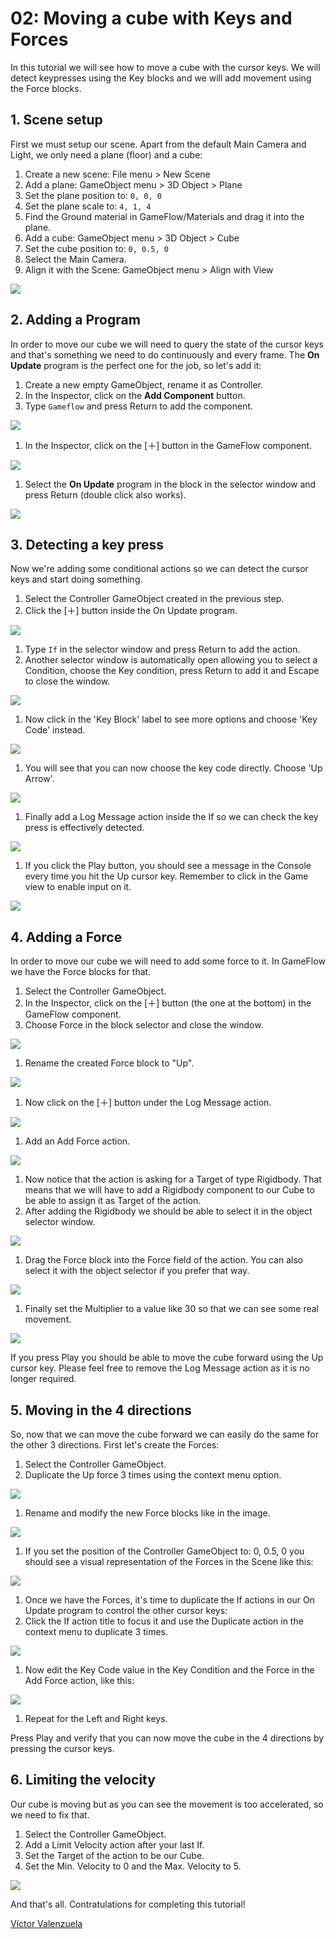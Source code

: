 # 02: Moving a cube with Keys and Forces

In this tutorial we will see how to move a cube with the cursor keys. We will detect keypresses using the Key blocks and we will add movement using the Force blocks.

## 1. Scene setup

First we must setup our scene. Apart from the default Main Camera and Light, we only need a plane \(floor\) and a cube:

1. Create a new scene: File menu &gt; New Scene
2. Add a plane: GameObject menu &gt; 3D Object &gt; Plane
3. Set the plane position to: `0, 0, 0`
4. Set the plane scale to: `4, 1, 4`
5. Find the Ground material in GameFlow/Materials and drag it into the plane.
6. Add a cube: GameObject menu &gt; 3D Object &gt; Cube
7. Set the cube position to: `0, 0.5, 0`
8. Select the Main Camera.
9. Align it with the Scene: GameObject menu &gt; Align with View

![](../.gitbook/assets/t02-1-1.png)

## 2. Adding a Program

In order to move our cube we will need to query the state of the cursor keys and that's something we need to do continuously and every frame. The **On Update** program is the perfect one for the job, so let's add it:

1. Create a new empty GameObject, rename it as Controller.
2. In the Inspector, click on the **Add Component** button.
3. Type `Gameflow` and press Return to add the component.

![](../.gitbook/assets/t02-2-1.png)

1. In the Inspector, click on the \[＋\] button in the GameFlow component.

![](../.gitbook/assets/t02-2-2.png)

1. Select the **On Update** program in the block in the selector window and press Return \(double click also works\).

![](../.gitbook/assets/t02-2-3.png)

## 3. Detecting a key press

Now we're adding some conditional actions so we can detect the cursor keys and start doing something.

1. Select the Controller GameObject created in the previous step.
2. Click the \[＋\] button inside the On Update program.

![](../.gitbook/assets/t02-3-1.png)

1. Type `If` in the selector window and press Return to add the action.
2. Another selector window is automatically open allowing you to select a Condition, choose the Key condition, press Return to add it and Escape to close the window.

![](../.gitbook/assets/t02-3-2.png)

1. Now click in the 'Key Block' label to see more options and choose 'Key Code' instead.

![](../.gitbook/assets/t02-3-3.png)

1. You will see that you can now choose the key code directly. Choose 'Up Arrow'.

![](../.gitbook/assets/t02-3-4.png)

1. Finally add a Log Message action inside the If so we can check the key press is effectively detected.

![](../.gitbook/assets/t02-3-5.png)

1. If you click the Play button, you should see a message in the Console every time you hit the Up cursor key. Remember to click in the Game view to enable input on it.

![](../.gitbook/assets/t02-3-6.png)

## 4. Adding a Force

In order to move our cube we will need to add some force to it. In GameFlow we have the Force blocks for that.

1. Select the Controller GameObject.
2. In the Inspector, click on the \[＋\] button \(the one at the bottom\) in the GameFlow component.
3. Choose Force in the block selector and close the window.

![](../.gitbook/assets/t02-4-1.png)

1. Rename the created Force block to "Up".

![](../.gitbook/assets/t02-4-2.png)

1. Now click on the \[＋\] button under the Log Message action.

![](../.gitbook/assets/t02-4-3.png)

1. Add an Add Force action.

![](../.gitbook/assets/t02-4-4.png)

1. Now notice that the action is asking for a Target of type Rigidbody. That means that we will have to add a Rigidbody component to our Cube to be able to assign it as Target of the action.
2. After adding the Rigidbody we should be able to select it in the object selector window.

![](../.gitbook/assets/t02-4-5.png)

1. Drag the Force block into the Force field of the action. You can also select it with the object selector if you prefer that way.

![](../.gitbook/assets/t02-4-6.png)

1. Finally set the Multiplier to a value like 30 so that we can see some real movement.

![](../.gitbook/assets/t02-4-7.png)

If you press Play you should be able to move the cube forward using the Up cursor key. Please feel free to remove the Log Message action as it is no longer required.

## 5. Moving in the 4 directions

So, now that we can move the cube forward we can easily do the same for the other 3 directions. First let's create the Forces:

1. Select the Controller GameObject.
2. Duplicate the Up force 3 times using the context menu option.

![](../.gitbook/assets/t02-5-1.png)

1. Rename and modify the new Force blocks like in the image.

![](../.gitbook/assets/t02-5-2.png)

1. If you set the position of the Controller GameObject to: 0, 0.5, 0 you should see a visual representation of the Forces in the Scene like this:

![](../.gitbook/assets/t02-5-3.png)

1. Once we have the Forces, it's time to duplicate the If actions in our On Update program to control the other cursor keys:
2. Click the If action title to focus it and use the Duplicate action in the context menu to duplicate 3 times.

![](../.gitbook/assets/t02-5-4.png)

1. Now edit the Key Code value in the Key Condition and the Force in the Add Force action, like this:

![](../.gitbook/assets/t02-5-5.png)

1. Repeat for the Left and Right keys.

Press Play and verify that you can now move the cube in the 4 directions by pressing the cursor keys.

## 6. Limiting the velocity

Our cube is moving but as you can see the movement is too accelerated, so we need to fix that.

1. Select the Controller GameObject.
2. Add a Limit Velocity action after your last If.
3. Set the Target of the action to be our Cube.
4. Set the Min. Velocity to 0 and the Max. Velocity to 5.

![](../.gitbook/assets/t02-6-1.png)

And that's all. Contratulations for completing this tutorial!

[Víctor Valenzuela](https://twitter.com/v4lv1k)


